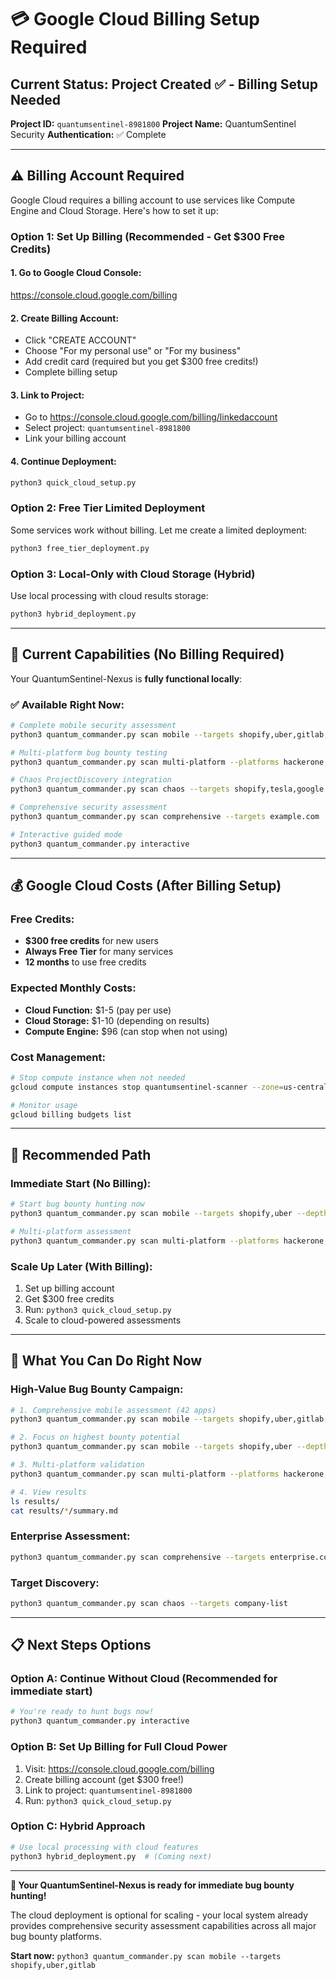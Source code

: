 # 💳 Google Cloud Billing Setup Required

## Current Status: Project Created ✅ - Billing Setup Needed

**Project ID:** `quantumsentinel-8981800`
**Project Name:** QuantumSentinel Security
**Authentication:** ✅ Complete

---

## ⚠️ Billing Account Required

Google Cloud requires a billing account to use services like Compute Engine and Cloud Storage. Here's how to set it up:

### Option 1: Set Up Billing (Recommended - Get $300 Free Credits)

#### 1. **Go to Google Cloud Console:**
https://console.cloud.google.com/billing

#### 2. **Create Billing Account:**
- Click "CREATE ACCOUNT"
- Choose "For my personal use" or "For my business"
- Add credit card (required but you get $300 free credits!)
- Complete billing setup

#### 3. **Link to Project:**
- Go to https://console.cloud.google.com/billing/linkedaccount
- Select project: `quantumsentinel-8981800`
- Link your billing account

#### 4. **Continue Deployment:**
```bash
python3 quick_cloud_setup.py
```

### Option 2: Free Tier Limited Deployment

Some services work without billing. Let me create a limited deployment:

```bash
python3 free_tier_deployment.py
```

### Option 3: Local-Only with Cloud Storage (Hybrid)

Use local processing with cloud results storage:

```bash
python3 hybrid_deployment.py
```

---

## 🎯 Current Capabilities (No Billing Required)

Your QuantumSentinel-Nexus is **fully functional locally**:

### ✅ **Available Right Now:**
```bash
# Complete mobile security assessment
python3 quantum_commander.py scan mobile --targets shopify,uber,gitlab,dropbox

# Multi-platform bug bounty testing
python3 quantum_commander.py scan multi-platform --platforms hackerone,bugcrowd --targets example.com

# Chaos ProjectDiscovery integration
python3 quantum_commander.py scan chaos --targets shopify,tesla,google

# Comprehensive security assessment
python3 quantum_commander.py scan comprehensive --targets example.com

# Interactive guided mode
python3 quantum_commander.py interactive
```

---

## 💰 Google Cloud Costs (After Billing Setup)

### **Free Credits:**
- **$300 free credits** for new users
- **Always Free Tier** for many services
- **12 months** to use free credits

### **Expected Monthly Costs:**
- **Cloud Function:** $1-5 (pay per use)
- **Cloud Storage:** $1-10 (depending on results)
- **Compute Engine:** $96 (can stop when not using)

### **Cost Management:**
```bash
# Stop compute instance when not needed
gcloud compute instances stop quantumsentinel-scanner --zone=us-central1-a

# Monitor usage
gcloud billing budgets list
```

---

## 🚀 Recommended Path

### **Immediate Start (No Billing):**
```bash
# Start bug bounty hunting now
python3 quantum_commander.py scan mobile --targets shopify,uber --depth comprehensive

# Multi-platform assessment
python3 quantum_commander.py scan multi-platform --platforms hackerone,bugcrowd --targets your-target.com
```

### **Scale Up Later (With Billing):**
1. Set up billing account
2. Get $300 free credits
3. Run: `python3 quick_cloud_setup.py`
4. Scale to cloud-powered assessments

---

## 🎯 What You Can Do Right Now

### **High-Value Bug Bounty Campaign:**
```bash
# 1. Comprehensive mobile assessment (42 apps)
python3 quantum_commander.py scan mobile --targets shopify,uber,gitlab,dropbox,slack,spotify,yahoo,twitter

# 2. Focus on highest bounty potential
python3 quantum_commander.py scan mobile --targets shopify,uber --depth comprehensive

# 3. Multi-platform validation
python3 quantum_commander.py scan multi-platform --platforms hackerone,bugcrowd --targets discovered-assets.com

# 4. View results
ls results/
cat results/*/summary.md
```

### **Enterprise Assessment:**
```bash
python3 quantum_commander.py scan comprehensive --targets enterprise.com
```

### **Target Discovery:**
```bash
python3 quantum_commander.py scan chaos --targets company-list
```

---

## 📋 Next Steps Options

### **Option A: Continue Without Cloud (Recommended for immediate start)**
```bash
# You're ready to hunt bugs now!
python3 quantum_commander.py interactive
```

### **Option B: Set Up Billing for Full Cloud Power**
1. Visit: https://console.cloud.google.com/billing
2. Create billing account (get $300 free!)
3. Link to project: `quantumsentinel-8981800`
4. Run: `python3 quick_cloud_setup.py`

### **Option C: Hybrid Approach**
```bash
# Use local processing with cloud features
python3 hybrid_deployment.py  # (Coming next)
```

---

**🎯 Your QuantumSentinel-Nexus is ready for immediate bug bounty hunting!**

The cloud deployment is optional for scaling - your local system already provides comprehensive security assessment capabilities across all major bug bounty platforms.

**Start now:** `python3 quantum_commander.py scan mobile --targets shopify,uber,gitlab`